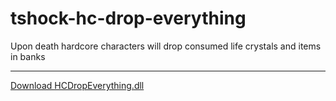 # tshock-hc-drop-everything
 Upon death hardcore characters will drop consumed life crystals and items in banks

 ***

 
[Download HCDropEverything.dll](https://github.com/onusai/tshock-hc-drop-everything/raw/main/bin/Debug/net6.0/HCDropEverything.dll)
